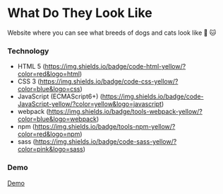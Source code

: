 # What Do They Look Like

Website where you can see what breeds of dogs and cats look like :dog: :cat:

### Technology

- HTML 5 (https://img.shields.io/badge/code-html-yellow/?color=red&logo=html)
- CSS 3 (https://img.shields.io/badge/code-css-yellow/?color=blue&logo=css)
- JavaScript (ECMAScript6+) (https://img.shields.io/badge/code-JavaScript-yellow/?color=yellow&logo=javascript)
- webpack (https://img.shields.io/badge/tools-webpack-yellow/?color=blue&logo=webpack)
- npm (https://img.shields.io/badge/tools-npm-yellow/?color=red&logo=npm)
- sass (https://img.shields.io/badge/code-sass-yellow/?color=pink&logo=sass)

### Demo

[Demo](https://michalskoczek.github.io/WhatDoTheyLookLike/)
